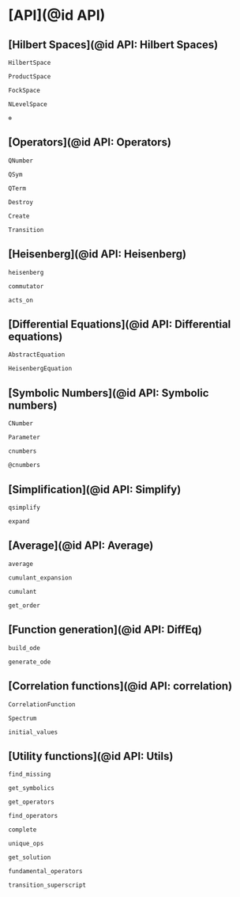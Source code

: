 # [API](@id API)

## [Hilbert Spaces](@id API: Hilbert Spaces)

```@docs
HilbertSpace
```

```@docs
ProductSpace
```

```@docs
FockSpace
```

```@docs
NLevelSpace
```

```@docs
⊗
```

## [Operators](@id API: Operators)

```@docs
QNumber
```

```@docs
QSym
```

```@docs
QTerm
```

```@docs
Destroy
```

```@docs
Create
```

```@docs
Transition
```


## [Heisenberg](@id API: Heisenberg)

```@docs
heisenberg
```

```@docs
commutator
```

```@docs
acts_on
```

## [Differential Equations](@id API: Differential equations)

```@docs
AbstractEquation
```

```@docs
HeisenbergEquation
```

## [Symbolic Numbers](@id API: Symbolic numbers)

```@docs
CNumber
```

```@docs
Parameter
```

```@docs
cnumbers
```

```@docs
@cnumbers
```

## [Simplification](@id API: Simplify)

```@docs
qsimplify
```

```@docs
expand
```

## [Average](@id API: Average)

```@docs
average
```

```@docs
cumulant_expansion
```

```@docs
cumulant
```

```@docs
get_order
```


## [Function generation](@id API: DiffEq)

```@docs
build_ode
```

```@docs
generate_ode
```


## [Correlation functions](@id API: correlation)

```@docs
CorrelationFunction
```

```@docs
Spectrum
```

```@docs
initial_values
```


## [Utility functions](@id API: Utils)

```@docs
find_missing
```

```@docs
get_symbolics
```

```@docs
get_operators
```

```@docs
find_operators
```

```@docs
complete
```

```@docs
unique_ops
```

```@docs
get_solution
```

```@docs
fundamental_operators
```

```@docs
transition_superscript
```
